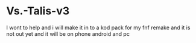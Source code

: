 # Vs.-Talis-v3
I wont to help and i will make it in to a kod pack for my fnf remake
and it is not out yet and it will be on phone android and pc
